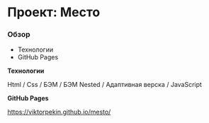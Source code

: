 # Проект: Место

### Обзор

* Технологии
* GitHub Pages

**Технологии**

Html / Css / БЭМ / БЭМ Nested / Адаптивная верска / JavaScript

**GitHub Pages**

https://viktorpekin.github.io/mesto/
